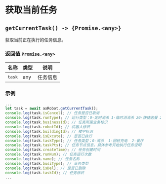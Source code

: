 # 获取当前任务

## `getCurrentTask() -> {Promise.<any>}`

获取当前正在执行的任务信息。

### 返回值 `Promise.<any>`

| 名称   | 类型 | 说明     |
| ------ | ---- | -------- |
| `task` | any  | 任务信息 |

### 示例

```javascript
...
let task = await axRobot.getCurrentTask();
console.log(task.isCancel); // 任务是否已取消
console.log(task.runType); // 运行类型；0-定时消杀 1-临时消消杀 20-快捷送餐 21-多点送餐 22-引领 23-巡游 24-返航 25-回桩充电
console.log(task.businessId); // 任务所属业务标识
console.log(task.robotId); // 机器人标识
console.log(task.buildingId); // 楼宇标识
console.log(task.isExcute); // 是否已执行
console.log(task.taskType); // 任务类型；0-消杀  1-回桩充电  2-餐厅
console.log(task.taskPts); // 任务节点信息，具体参考开始执行任务说明
console.log(task.createTime); // 任务创建时间
console.log(task.runNum); // 任务运行次数
console.log(task.name); // 任务名称
console.log(task.busiType); // 业务类型
console.log(task.isDel); // 是否已删除
console.log(task.taskId); // 任务标识
...
```

